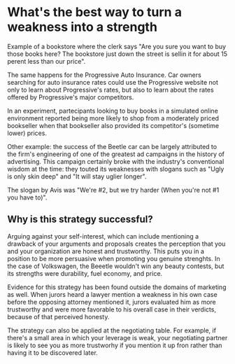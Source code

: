What's the best way to turn a weakness into a strength
======================================================

Example of a bookstore where the clerk says "Are you sure you want to buy those books here? The bookstore just down the street is sellin it for about 15 perent less than our price".

The same happens for the Progressive Auto Insurance. Car owners searching for auto insurance rates could use the Progressive website not only to learn about Progressive's rates, but also to learn about the rates offered by Progressive's major competitors.

In an experiment, partecipants looking to buy books in a simulated online environment reported being more likely to shop from a moderately priced bookseller when that bookseller also provided its competitor's (sometime lower) prices.

Other example: the success of the Beetle car can be largely attributed to the firm's engineering of one of the greatest ad campaigns in the history of advertising. This campaign certainly broke with the industry's conventional wisdom at the time: they touted its weaknesses with slogans such as "Ugly is only skin deep" and "It will stay uglier longer".

The slogan by Avis was "We're #2, but we try harder (When you're not #1 you have to)".

## Why is this strategy successful?
Arguing against your self-interest, which can include mentioning a drawback of your arguments and proposals creates the perception that you and your organization are honest and trustworthy. This puts you in a position to be more persuasive when promoting you genuine strenghts. In the case of Volkswagen, the Beeetle wouldn't win any beauty contests, but its strengths were durability, fuel economy, and price.

Evidence for this strategy has been found outside the domains of marketing as well. When jurors heard a lawyer mention a weakness in his own case before the opposing attorney mentioned it, jurors evaluated him as more trustworthy and were more favorable to his overall case in their verdicts, because of that perceived honesty.

The strategy can also be applied at the negotiating table. For example, if there's a small area in which your leverage is weak, your negotiating partner is likely to see you as more trustworhy if you mention it up fron rather than having it to be discovered later.

